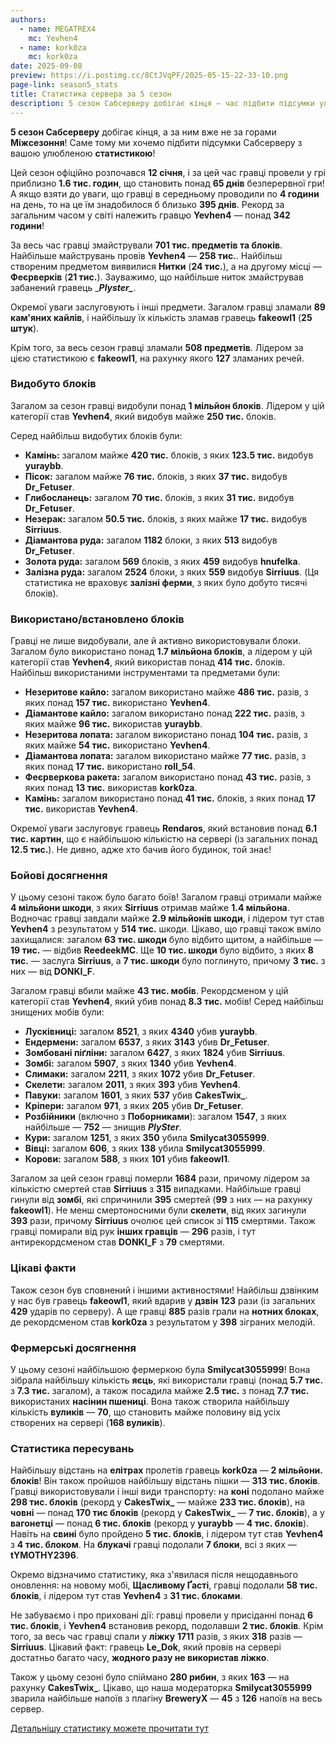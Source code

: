 ```yaml
---
authors:
  - name: MEGATREX4
    mc: Yevhen4
  - name: kork0za
    mc: kork0za
date: 2025-09-08
preview: https://i.postimg.cc/8CtJVqPF/2025-05-15-22-33-10.png
page-link: season5_stats
title: Статистика сервера за 5 сезон 
description: 5 сезон Сабсерверу добігає кінця — час підбити підсумки улюбленою статистикою перед Міжсезонням!
---
```


**5 сезон Сабсерверу** добігає кінця, а за ним вже не за горами **Міжсезоння**\! Саме тому ми хочемо підбити підсумки Сабсерверу з вашою улюбленою **статистикою**\!

Цей сезон офіційно розпочався **12 січня**, і за цей час гравці провели у грі приблизно **1.6 тис. годин**, що становить понад **65 днів** безперервної гри\! А якщо взяти до уваги, що гравці в середньому проводили по **4 години** на день, то на це їм знадобилося б близько **395 днів**. Рекорд за загальним часом у світі належить гравцю **Yevhen4** — понад **342 години**\!

За весь час гравці змайстрували **701 тис. предметів та блоків**. Найбільше майструвань провів **Yevhen4** — **258 тис.**. Найбільш створеним предметом виявилися **Нитки** (**24 тис.**), а на другому місці — **Феєрверків** (**21 тис.**). Зауважимо, що найбільше ниток змайстрував забанений гравець \_***Plyster\_***.

Окремої уваги заслуговують і інші предмети. Загалом гравці зламали **89 кам'яних кайлів**, і найбільшу їх кількість зламав гравець **fakeowl1** (**25 штук**).

Крім того, за весь сезон гравці зламали **508 предметів**. Лідером за цією статистикою є **fakeowl1**, на рахунку якого **127** зламаних речей.

### **Видобуто блоків**

Загалом за сезон гравці видобули понад **1 мільйон блоків**. Лідером у цій категорії став **Yevhen4**, який видобув майже **250 тис.** блоків.

Серед найбільш видобутих блоків були:

* **Камінь:** загалом майже **420 тис.** блоків, з яких **123.5 тис.** видобув **yuraybb**.  
* **Пісок:** загалом майже **76 тис.** блоків, з яких **37 тис.** видобув **Dr\_Fetuser**.  
* **Глибосланець:** загалом **70 тис.** блоків, з яких **31 тис.** видобув **Dr\_Fetuser**.  
* **Незерак:** загалом **50.5 тис.** блоків, з яких майже **17 тис.** видобув **Sirriuus**.  
* **Діамантова руда:** загалом **1182** блоки, з яких **513** видобув **Dr\_Fetuser**.  
* **Золота руда:** загалом **569** блоків, з яких **459** видобув **hnufelka**.  
* **Залізна руда:** загалом **2524** блоки, з яких **559** видобув **Sirriuus**. (Ця статистика не враховує **залізні ферми**, з яких було добуто тисячі блоків).

### **Використано/встановлено блоків**

Гравці не лише видобували, але й активно використовували блоки. Загалом було використано понад **1.7 мільйона блоків**, а лідером у цій категорії став **Yevhen4**, який використав понад **414 тис.** блоків. Найбільш використаними інструментами та предметами були:

* **Незеритове кайло:** загалом використано майже **486 тис.** разів, з яких понад **157 тис.** використано **Yevhen4**.  
* **Діамантове кайло:** загалом використано понад **222 тис.** разів, з яких майже **96 тис.** використав **yuraybb**.  
* **Незеритова лопата:** загалом використано понад **104 тис.** разів, з яких майже **54 тис.** використано **Yevhen4**.  
* **Діамантова лопата:** загалом використано майже **77 тис.** разів, з яких понад **17 тис.** використано **roll\_54**.  
* **Феєрверкова ракета:** загалом використано понад **43 тис.** разів, з яких понад **13 тис.** використав **kork0za**.  
* **Камінь:** загалом використано понад **41 тис.** блоків, з яких понад **17 тис.** використав **Yevhen4**.

Окремої уваги заслуговує гравець **Rendaros**, який встановив понад **6.1 тис. картин**, що є найбільшою кількістю на сервері (із загальних понад **12.5 тис.**). Не дивно, адже хто бачив його будинок, той знає\!

### **Бойові досягнення**

У цьому сезоні також було багато боїв\! Загалом гравці отримали майже **4 мільйони шкоди**, з яких **Sirriuus** отримав майже **1.4 мільйона**. Водночас гравці завдали майже **2.9 мільйонів шкоди**, і лідером тут став **Yevhen4** з результатом у **514 тис.** шкоди. Цікаво, що гравці також вміло захищалися: загалом **63 тис. шкоди** було відбито щитом, а найбільше — **19 тис.** — відбив **ReedeekMC**. Ще **10 тис. шкоди** було відбито, з яких **8 тис.** — заслуга **Sirriuus**, а **7 тис. шкоди** було поглинуто, причому **3 тис.** з них — від **DONKI\_F**.

Загалом гравці вбили майже **43 тис. мобів**. Рекордсменом у цій категорії став **Yevhen4**, який убив понад **8.3 тис.** мобів\! Серед найбільш знищених мобів були:

* **Лусківниці:** загалом **8521**, з яких **4340** убив **yuraybb**.  
* **Ендермени:** загалом **6537**, з яких **3143** убив **Dr\_Fetuser**.  
* **Зомбовані піґліни:** загалом **6427**, з яких **1824** убив **Sirriuus**.  
* **Зомбі:** загалом **5907**, з яких **1340** убив **Yevhen4**.  
* **Слимаки:** загалом **2211**, з яких **1072** убив **Dr\_Fetuser**.  
* **Скелети:** загалом **2011**, з яких **393** убив **Yevhen4**.  
* **Павуки:** загалом **1601**, з яких **537** убив **CakesTwix\_**.  
* **Кріпери:** загалом **971**, з яких **205** убив **Dr\_Fetuser**.  
* **Розбійники** (включно з **Поборниками**): загалом **1547**, з яких найбільше — **752** — знищив ***PlySter***.  
* **Кури:** загалом **1251**, з яких **350** убила **Smilycat3055999**.  
* **Вівці:** загалом **606**, з яких **138** убила **Smilycat3055999**.  
* **Корови:** загалом **588**, з яких **101** убив **fakeowl1**.

Загалом за цей сезон гравці померли **1684** рази, причому лідером за кількістю смертей став **Sirriuus** з **315** випадками. Найбільше гравці гинули від **зомбі**, які спричинили **395** смертей (**99** з них — на рахунку **fakeowl1**). Не менш смертоносними були **скелети**, від яких загинули **393** рази, причому **Sirriuus** очолює цей список зі **115** смертями. Також гравці помирали від рук **інших гравців** — **296** разів, і тут антирекордсменом став **DONKI\_F** з **79** смертями.

### **Цікаві факти**

Також сезон був сповнений і іншими активностями\! Найбільш дзвінким у нас був гравець **fakeowl1**, який вдарив у **дзвін** **123** рази (із загальних **429** ударів по серверу). А ще гравці **885** разів грали на **нотних блоках**, де рекордсменом став **kork0za** з результатом у **398** зіграних мелодій.

### **Фермерські досягнення**

У цьому сезоні найбільшою фермеркою була **Smilycat3055999**\! Вона зібрала найбільшу кількість **яєць**, які використали гравці (понад **5.7 тис.** з **7.3 тис.** загалом), а також посадила майже **2.5 тис.** з понад **7.7 тис.** використаних **насінин пшениці**. Вона також створила найбільшу кількість **вуликів** — **70**, що становить майже половину від усіх створених на сервері (**168 вуликів**).

### **Статистика пересувань**

Найбільшу відстань на **елітрах** пролетів гравець **kork0za** — **2 мільйони. блоків**\! Він також пройшов найбільшу відстань пішки — **313 тис. блоків**. Гравці використовували і інші види транспорту: на **коні** подолано майже **298 тис. блоків** (рекорд у **CakesTwix\_** — майже **233 тис. блоків**), на **човні** — понад **170 тис блоків** (рекорд у **CakesTwix\_** — **7 тис. блоків**), а у **вагонетці** — понад **6 тис. блоків** (рекорд у **yuraybb** — **4 тис. блоків**). Навіть на **свині** було пройдено **5 тис. блоків**, і лідером тут став **Yevhen4** з **4 тис. блоком**. На **блукачі** гравці подолали **7 блоки**, всі з яких — **tYMOTHY2396**.

Окремо відзначимо статистику, яка з'явилася після нещодавнього оновлення: на новому мобі, **Щасливому Ґасті**, гравці подолали **58 тис. блоків**, і лідером тут став **Yevhen4** з **31 тис. блоками**.

Не забуваємо і про приховані дії: гравці провели у присіданні понад **6 тис. блоків**, і **Yevhen4** встановив рекорд, подолавши **2 тис. блоків**. Крім того, за весь час гравці спали у **ліжку** **1711** разів, з яких **318** разів — **Sirriuus**. Цікавий факт: гравець **Le\_Dok**, який провів на сервері достатньо багато часу, **жодного разу не використав ліжко**.

Також у цьому сезоні було спіймано **280 рибин**, з яких **163** — на рахунку **CakesTwix\_**. Цікаво, що наша модераторка **Smilycat3055999** зварила найбільше напоїв з плагіну **BreweryX** — **45** з **126** напоїв на весь сервер.

[Детальнішу статистику можете прочитати тут](https://www.m4sub.click/2025-stats)

